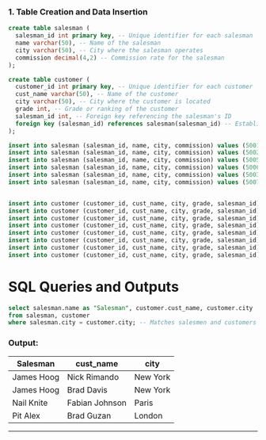  ### 1. Table Creation and Data Insertion

  ```sql
create table salesman (
    salesman_id int primary key, -- Unique identifier for each salesman
    name varchar(50), -- Name of the salesman
    city varchar(50), -- City where the salesman operates
    commission decimal(4,2) -- Commission rate for the salesman
);

create table customer (
    customer_id int primary key, -- Unique identifier for each customer
    cust_name varchar(50), -- Name of the customer
    city varchar(50), -- City where the customer is located
    grade int, -- Grade or ranking of the customer
    salesman_id int, -- Foreign key referencing the salesman's ID
    foreign key (salesman_id) references salesman(salesman_id) -- Establishes relationship with salesman table
);

insert into salesman (salesman_id, name, city, commission) values (5001, 'James Hoog', 'New York', 0.15);
insert into salesman (salesman_id, name, city, commission) values (5002, 'Nail Knite', 'Paris', 0.13);
insert into salesman (salesman_id, name, city, commission) values (5005, 'Pit Alex', 'London', 0.11);
insert into salesman (salesman_id, name, city, commission) values (5006, 'Mc Lyon', 'Paris', 0.14);
insert into salesman (salesman_id, name, city, commission) values (5003, 'Lauson Hense', 'San Jose', 0.12);
insert into salesman (salesman_id, name, city, commission) values (5007, 'Paul Adam', 'Rome', 0.13);


insert into customer (customer_id, cust_name, city, grade, salesman_id) values (3002, 'Nick Rimando', 'New York', 100, 5001);
insert into customer (customer_id, cust_name, city, grade, salesman_id) values (3005, 'Graham Zusi', 'California', 200, 5002);
insert into customer (customer_id, cust_name, city, grade, salesman_id) values (3001, 'Fabian Johnson', 'Paris', 300, 5006);
insert into customer (customer_id, cust_name, city, grade, salesman_id) values (3007, 'Brad Davis', 'New York', 200, 5001);
insert into customer (customer_id, cust_name, city, grade, salesman_id) values (3004, 'Geoff Cameron', 'Berlin', 100, 5003);
insert into customer (customer_id, cust_name, city, grade, salesman_id) values (3008, 'Julian Green', 'London', 300, 5002);
insert into customer (customer_id, cust_name, city, grade, salesman_id) values (3009, 'Brad Guzan', 'London', 200, 5005);
insert into customer (customer_id, cust_name, city, grade, salesman_id) values (3003, 'Jozy Altidore', 'Moscow', 200, 5007);

```
# SQL Queries and Outputs

<!-- Query 1: Select salesmen and customers in the same city -->

```sql
select salesman.name as "Salesman", customer.cust_name, customer.city
from salesman, customer
where salesman.city = customer.city; -- Matches salesmen and customers based on the same city
```

### Output:
| Salesman      | cust_name       | city        |
|---------------|-----------------|-------------|
| James Hoog    | Nick Rimando   | New York    |
| James Hoog    | Brad Davis     | New York    |
| Nail Knite    | Fabian Johnson | Paris       |
| Pit Alex      | Brad Guzan     | London      |

---

